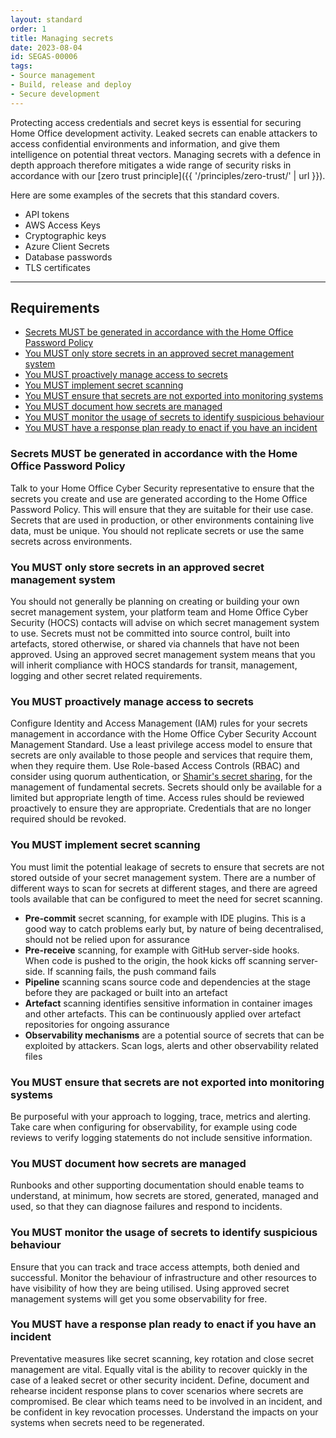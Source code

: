 ```yaml
---
layout: standard
order: 1
title: Managing secrets
date: 2023-08-04
id: SEGAS-00006
tags:
- Source management
- Build, release and deploy
- Secure development
---
```


Protecting access credentials and secret keys is essential for securing Home Office development activity. Leaked secrets can enable attackers to access confidential environments and information, and give them intelligence on potential threat vectors. Managing secrets with a defence in depth approach therefore mitigates a wide range of security risks in accordance with our [zero trust principle]({{ '/principles/zero-trust/' | url }}).

Here are some examples of the secrets that this standard covers.

- API tokens
- AWS Access Keys
- Cryptographic keys
- Azure Client Secrets
- Database passwords
- TLS certificates

---

## Requirements

- [Secrets MUST be generated in accordance with the Home Office Password Policy](#secrets-must-be-generated-in-accordance-with-the-home-office-password-policy)
- [You MUST only store secrets in an approved secret management system](#you-must-only-store-secrets-in-an-approved-secret-management-system)
- [You MUST proactively manage access to secrets](#you-must-proactively-manage-access-to-secrets)
- [You MUST implement secret scanning](#you-must-implement-secret-scanning)
- [You MUST ensure that secrets are not exported into monitoring systems](#you-must-ensure-that-secrets-are-not-exported-into-monitoring-systems)
- [You MUST document how secrets are managed](#you-must-document-how-secrets-are-managed)
- [You MUST monitor the usage of secrets to identify suspicious behaviour](#you-must-monitor-the-usage-of-secrets-to-identify-suspicious-behaviour)
- [You MUST have a response plan ready to enact if you have an incident](#you-must-have-a-response-plan-ready-to-enact-if-you-have-an-incident)

### Secrets MUST be generated in accordance with the Home Office Password Policy

Talk to your Home Office Cyber Security representative to ensure that the secrets you create and use are generated according to the Home Office Password Policy. This will ensure that they are suitable for their use case. Secrets that are used in production, or other environments containing live data, must be unique. You should not replicate secrets or use the same secrets across environments.

### You MUST only store secrets in an approved secret management system

You should not generally be planning on creating or building your own secret management system, your platform team and Home Office Cyber Security (HOCS) contacts will advise on which secret management system to use. Secrets must not be committed into source control, built into artefacts, stored otherwise, or shared via channels that have not been approved. Using an approved secret management system means that you will inherit compliance with HOCS standards for transit, management, logging and other secret related requirements.

### You MUST proactively manage access to secrets

Configure Identity and Access Management (IAM) rules for your secrets management in accordance with the Home Office Cyber Security Account Management Standard. Use a least privilege access model to ensure that secrets are only available to those people and services that require them, when they require them. Use Role-based Access Controls (RBAC) and consider using quorum authentication, or [Shamir's secret sharing](https://en.wikipedia.org/wiki/Shamir%27s_Secret_Sharing), for the management of fundamental secrets. Secrets should only be available for a limited but appropriate length of time. Access rules should be reviewed proactively to ensure they are appropriate. Credentials that are no longer required should be revoked.

### You MUST implement secret scanning 

You must limit the potential leakage of secrets to ensure that secrets are not stored outside of your secret management system. There are a number of different ways to scan for secrets at different stages, and there are agreed tools available that can be configured to meet the need for secret scanning.

- **Pre-commit** secret scanning, for example with IDE plugins. This is a good way to catch problems early but, by nature of being decentralised, should not be relied upon for assurance
- **Pre-receive** scanning, for example with GitHub server-side hooks. When code is pushed to the origin, the hook kicks off scanning server-side. If scanning fails, the push command fails
- **Pipeline** scanning scans source code and dependencies at the stage before they are packaged or built into an artefact
- **Artefact** scanning identifies sensitive information in container images and other artefacts. This can be continuously applied over artefact repositories for ongoing assurance
- **Observability mechanisms** are a potential source of secrets that can be exploited by attackers. Scan logs, alerts and other observability related files

### You MUST ensure that secrets are not exported into monitoring systems

Be purposeful with your approach to logging, trace, metrics and alerting. Take care when configuring for observability, for example using code reviews to verify logging statements do not include sensitive information.

### You MUST document how secrets are managed

Runbooks and other supporting documentation should enable teams to understand, at minimum, how secrets are stored, generated, managed and used, so that they can diagnose failures and respond to incidents.

### You MUST monitor the usage of secrets to identify suspicious behaviour

Ensure that you can track and trace access attempts, both denied and successful. Monitor the behaviour of infrastructure and other resources to have visibility of how they are being utilised. Using approved secret management systems will get you some observability for free.

### You MUST have a response plan ready to enact if you have an incident

Preventative measures like secret scanning, key rotation and close secret management are vital. Equally vital is the ability to recover quickly in the case of a leaked secret or other security incident. Define, document and rehearse incident response plans to cover scenarios where secrets are compromised. Be clear which teams need to be involved in an incident, and be confident in key revocation processes. Understand the impacts on your systems when secrets need to be regenerated.

